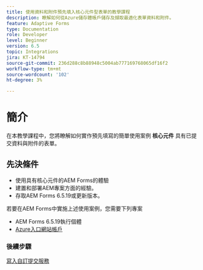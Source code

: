 ```yaml
---
title: 使用資料和附件預先填入核心元件型表單的教學課程
description: 瞭解如何從Azure儲存體帳戶儲存及擷取最適化表單資料和附件。
feature: Adaptive Forms
type: Documentation
role: Developer
level: Beginner
version: 6.5
topic: Integrations
jira: KT-14794
source-git-commit: 236d288c8b88948c5004ab777169768065df16f2
workflow-type: tm+mt
source-wordcount: '102'
ht-degree: 3%

---
```


# 簡介

在本教學課程中，您將瞭解如何實作預先填寫的簡單使用案例 **核心元件** 具有已提交資料與附件的表單。

## 先決條件

* 使用具有核心元件的AEM Forms的體驗
* 建置和部署AEM專案方面的經驗。
* 存取AEM Forms 6.5.19或更新版本。

若要在AEM Forms中實施上述使用案例，您需要下列專案

* AEM Forms 6.5.19執行個體
* [Azure入口網站帳戶](https://portal.azure.com/)


### 後續步驟

[寫入自訂提交服務](./create-custom-submit.md)
